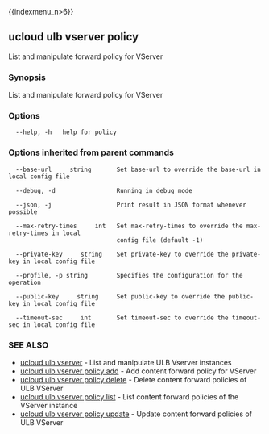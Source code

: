 {{indexmenu_n>6}}

## ucloud ulb vserver policy

List and manipulate forward policy for VServer

### Synopsis

List and manipulate forward policy for VServer

### Options

```
  --help, -h   help for policy 

```

### Options inherited from parent commands

```
  --base-url     string       Set base-url to override the base-url in local config file 

  --debug, -d                 Running in debug mode 

  --json, -j                  Print result in JSON format whenever possible 

  --max-retry-times     int   Set max-retry-times to override the max-retry-times in local
                              config file (default -1) 

  --private-key     string    Set private-key to override the private-key in local config file 

  --profile, -p string        Specifies the configuration for the operation 

  --public-key     string     Set public-key to override the public-key in local config file 

  --timeout-sec     int       Set timeout-sec to override the timeout-sec in local config file 

```

### SEE ALSO

* [ucloud ulb vserver](developer/cli/cmd/ucloud/ulb/vserver)	 - List and manipulate ULB Vserver instances
* [ucloud ulb vserver policy add](developer/cli/cmd/ucloud/ulb/vserver/policy/add)	 - Add content forward policy for VServer
* [ucloud ulb vserver policy delete](developer/cli/cmd/ucloud/ulb/vserver/policy/delete)	 - Delete content forward policies of ULB VServer
* [ucloud ulb vserver policy list](developer/cli/cmd/ucloud/ulb/vserver/policy/list)	 - List content forward policies of the VServer instance
* [ucloud ulb vserver policy update](developer/cli/cmd/ucloud/ulb/vserver/policy/update)	 - Update content forward policies of ULB VServer


